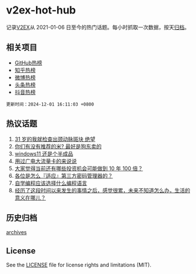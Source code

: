 # v2ex-hot-hub

 记录[V2EX](https://www.v2ex.com/)从 2021-01-06 日至今的热门话题。每小时抓取一次数据，按天[归档](archives)。
 
 ## 相关项目

- [GitHub热榜](https://github.com/snaildev/github-hot-hub)
- [知乎热榜](https://github.com/snaildev/zhihu-hot-hub)
- [微博热榜](https://github.com/snaildev/weibo-hot-hub)
- [头条热榜](https://github.com/snaildev/toutiao-hot-hub)
- [抖音热榜](https://github.com/snaildev/douyin-hot-hub)


 `更新时间：2024-12-01 16:11:03 +0800`

## 热议话题

1. [31 岁的我就检查出颈动脉斑块 绝望](https://www.v2ex.com/t/1093962)
1. [你们有没有推荐的米? 最好是狗东卖的](https://www.v2ex.com/t/1093964)
1. [windows11 还是个半成品](https://www.v2ex.com/t/1093968)
1. [用过广电大流量卡的来说说](https://www.v2ex.com/t/1093948)
1. [大家觉得当前还有哪些投资机会可能做到 10 年 100 倍？](https://www.v2ex.com/t/1093957)
1. [各位是怎么『适应』第三方密码管理器的？](https://www.v2ex.com/t/1094029)
1. [自学编程应该选择什么编程语言](https://www.v2ex.com/t/1093969)
1. [经历了这段时间以来发生的事情之后，感觉很累，未来不知道怎么办，生活的意义在哪儿？](https://www.v2ex.com/t/1094079)

## 历史归档

[archives](archives)

## License

See the [LICENSE](LICENSE) file for license rights and limitations (MIT).
